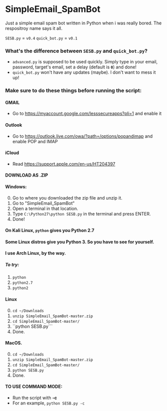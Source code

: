 # SimpleEmail_SpamBot
Just a simple email spam bot written in Python when i was really bored. The respositroy name says it all.

```SESB.py``` = ```v0.4```
```quick_bot.py``` = ```v0.1```

### What's the difference between ```SESB.py``` and ```quick_bot.py```?
* ```advanced.py``` is supposed to be used quickly. Simply type in your email, password, target's email, set a delay (default is **```0```**) and done!
* ```quick_bot.py``` won't have any updates (maybe). I don't want to mess it up!

### Make sure to do these things before running the script:
#### GMAIL
* Go to https://myaccount.google.com/lesssecureapps?pli=1 and enable it

#### Outlook
* Go to https://outlook.live.com/owa/?path=/options/popandimap and enable POP and IMAP

#### iCloud
* Read https://support.apple.com/en-us/HT204397

#### DOWNLOAD AS .ZIP

#### Windows:
0. Go to where you downloaded the zip file and unzip it.
10. Go to "SimpleEmail_SpamBot"
11. Open a terminal in that location.
100. Type ```C:\Python27\python SESB.py``` in the terminal and press ENTER.
101. Done!

#### On Kali Linux, ```python``` gives you Python 2.7
#### Some Linux distros give you Python 3. So you have to see for yourself.
#### I use Arch Linux, by the way.

##### To try:
1. ```python```
2. ```python2.7```
3. ```python2```

#### Linux
0. ```cd ~/Downloads```
10. ```unzip SimpleEmail_SpamBot-master.zip```
11. ```cd SimpleEmail_SpamBot-master/```
100. ``python SESB.py```
101. Done.

#### MacOS.
0. ```cd ~/Downloads```
10. ```unzip SimpleEmail_SpamBot-master.zip```
11. ```cd SimpleEmail_SpamBot-master/```
100. ```python SESB.py```
101. Done.


#### TO USE COMMAND MODE:
* Run the script with **-c**
* For an example, ```python SESB.py -c```
